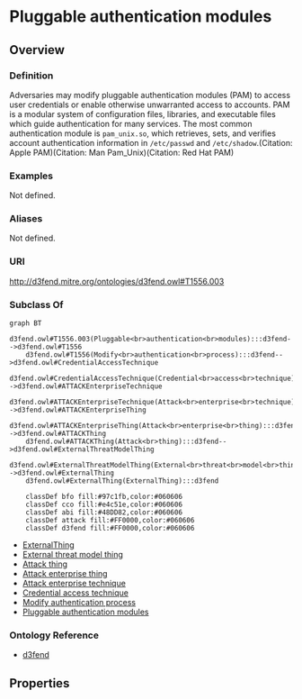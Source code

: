 # Pluggable authentication modules

## Overview

### Definition
Adversaries may modify pluggable authentication modules (PAM) to access user credentials or enable otherwise unwarranted access to accounts. PAM is a modular system of configuration files, libraries, and executable files which guide authentication for many services. The most common authentication module is <code>pam_unix.so</code>, which retrieves, sets, and verifies account authentication information in <code>/etc/passwd</code> and <code>/etc/shadow</code>.(Citation: Apple PAM)(Citation: Man Pam_Unix)(Citation: Red Hat PAM)

### Examples
Not defined.

### Aliases
Not defined.

### URI
http://d3fend.mitre.org/ontologies/d3fend.owl#T1556.003

### Subclass Of
```mermaid
graph BT
    d3fend.owl#T1556.003(Pluggable<br>authentication<br>modules):::d3fend-->d3fend.owl#T1556
    d3fend.owl#T1556(Modify<br>authentication<br>process):::d3fend-->d3fend.owl#CredentialAccessTechnique
    d3fend.owl#CredentialAccessTechnique(Credential<br>access<br>technique):::d3fend-->d3fend.owl#ATTACKEnterpriseTechnique
    d3fend.owl#ATTACKEnterpriseTechnique(Attack<br>enterprise<br>technique):::d3fend-->d3fend.owl#ATTACKEnterpriseThing
    d3fend.owl#ATTACKEnterpriseThing(Attack<br>enterprise<br>thing):::d3fend-->d3fend.owl#ATTACKThing
    d3fend.owl#ATTACKThing(Attack<br>thing):::d3fend-->d3fend.owl#ExternalThreatModelThing
    d3fend.owl#ExternalThreatModelThing(External<br>threat<br>model<br>thing):::d3fend-->d3fend.owl#ExternalThing
    d3fend.owl#ExternalThing(ExternalThing):::d3fend
    
    classDef bfo fill:#97c1fb,color:#060606
    classDef cco fill:#e4c51e,color:#060606
    classDef abi fill:#48DD82,color:#060606
    classDef attack fill:#FF0000,color:#060606
    classDef d3fend fill:#FF0000,color:#060606
```

- [ExternalThing](/docs/ontology/reference/model/ExternalThing/ExternalThing.md)
- [External threat model thing](/docs/ontology/reference/model/ExternalThing/External%20threat%20model%20thing/External%20threat%20model%20thing.md)
- [Attack thing](/docs/ontology/reference/model/ExternalThing/External%20threat%20model%20thing/Attack%20thing/Attack%20thing.md)
- [Attack enterprise thing](/docs/ontology/reference/model/ExternalThing/External%20threat%20model%20thing/Attack%20thing/Attack%20enterprise%20thing/Attack%20enterprise%20thing.md)
- [Attack enterprise technique](/docs/ontology/reference/model/ExternalThing/External%20threat%20model%20thing/Attack%20thing/Attack%20enterprise%20thing/Attack%20enterprise%20technique/Attack%20enterprise%20technique.md)
- [Credential access technique](/docs/ontology/reference/model/ExternalThing/External%20threat%20model%20thing/Attack%20thing/Attack%20enterprise%20thing/Attack%20enterprise%20technique/Credential%20access%20technique/Credential%20access%20technique.md)
- [Modify authentication process](/docs/ontology/reference/model/ExternalThing/External%20threat%20model%20thing/Attack%20thing/Attack%20enterprise%20thing/Attack%20enterprise%20technique/Credential%20access%20technique/Modify%20authentication%20process/Modify%20authentication%20process.md)
- [Pluggable authentication modules](/docs/ontology/reference/model/ExternalThing/External%20threat%20model%20thing/Attack%20thing/Attack%20enterprise%20thing/Attack%20enterprise%20technique/Credential%20access%20technique/Modify%20authentication%20process/Pluggable%20authentication%20modules/Pluggable%20authentication%20modules.md)


### Ontology Reference
- [d3fend](http://d3fend.mitre.org/ontologies/d3fend.owl#)

## Properties
